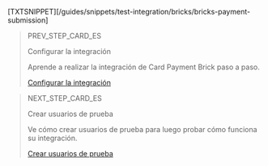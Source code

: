 [TXTSNIPPET][/guides/snippets/test-integration/bricks/bricks-payment-submission]

> PREV_STEP_CARD_ES 
>
> Configurar la integración
>
> Aprende a realizar la integración de Card Payment Brick paso a paso.
>
> [Configurar la integración](/developers/es/docs/checkout-bricks/card-payment-brick/configure-integration)

> NEXT_STEP_CARD_ES
>
> Crear usuarios de prueba
>
> Ve cómo crear usuarios de prueba para luego probar cómo funciona su integración.
>
> [Crear usuarios de prueba](/developers/es/docs/checkout-bricks/card-payment-brick/integration-test/create-test-users)